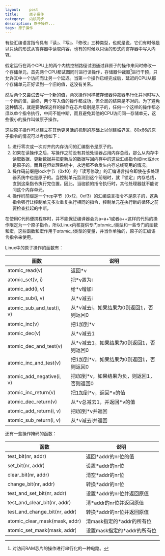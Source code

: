 ```yaml
---
layout:    post
title:     原子操作
category:  内核同步
description: 原子操作...
tags: 原子操作
---
```

有些汇编语言指令具有『读』、『写』、『修改』三种类型，也就是说，它们有时候是以只读的形式从寄存器中读取内容，也有的时候以只读的形式向寄存器中写入内容。

假定运行在两个CPU上的两个内核控制路径试图通过非原子的操作来同时修改一个存储单元，首先两个CPU都试图同时进行读操作，存储器仲裁器[^1]进行干预，只允许其中一个访问而让另一个延迟。当第一个操作已经完成后，延迟的CPU从那个存储单元正好读到一个旧的值，这没有关系。

然后两个又尝试去写一个新的值，两次操作同样被存储器仲裁器串行化并同时写入一个新的值，最终，两个写入值的操作都成功，但全局的结果是不对的。为了避免这种情况，就是要确保这样的操作在芯片级别是原子的，任何一个这样的操作都必须以单个指令执行，中间不能中断，而且避免其他的CPU访问同一存储单元，这些很小的操作叫做原子操作。

这些原子操作可以建立在其他更灵活的机制的基础上以创建临界区，80x86的原子指令的情况可以考虑如下：

1. 进行零次或一次对齐的内存访问的汇编指令是原子的。
2. 如果在读操作之后，写操作之前没有其他处理器占用内存总线，那么从内存中读取数据、更新数据并把更新后的数据写回内存中的这些汇编指令如inc或dec是原子的。而且在但处理系统中，永远都不会发生内存总线窃用的情况。
3. 操作码前缀是lock字节（0xf0）的『读写修改』的汇编语言指令即使在多处理器系统中也是原子的。当控制单元监测到这个前缀时，就『锁定』内存总线，直到这条指令执行完位置。因此，当枷锁的指令执行时，其他处理器就不能访问这个内存单元。
4. 操作码前缀是一个rep字节（0xf2，0xf3）的汇编语言指令不是原子的，这条指令强行让控制单元多次重复执行相同的指令，控制单元在执行新的循环之前要检查挂起的中断。

在使用C代码便携程序时，并不能保证编译器会为a=a+1或者a++这样的代码的操作限定为一个原子指令，所以Linux内核提供专门*atomic_t*类型和一些专门的函数和宏，这些函数和宏作用于*atomic_t*类型的变量，并当作单独的，原子的汇编语言指令来使用。

[^1]: 对访问RAM芯片的操作进行串行化的一种电路。

Linux中的原子操作的函数有：

函数                           | 说明
------------                   | -------------
atomic_read(v)                 | 返回*v
atomic_set(v, i)               | 把*v置为i
atomic_add(i, v)               | 给*v增加i
atomic_sub(i, v)               | 从*v减去i
atomic\_sub\_and_test(i, v)    | 从*v减去i，如果结果为0则返回1，否则返回0
atomic_inc(v)                  | 把1加到*v
atomic_dec(v)                  | 从*v减去1
atomic\_dec\_and\_test(v)      | 从*v减去1，如果结果为0则返回1，否则返回0
atomic\_inc\_and\_test(v)      | 把1加到*v，如果结果为0则返回1，否则返回0
atomic\_add\_negative(i, v)    | 把i加到*v，如果结果为负，则返回1，否则返回0
atomic\_inc\_return(v)         | 把1加到*v，返回\*v的值
atomic\_dec\_return(v)         | 从*v总减去1，并返回\*v的值
atomic\_add\_return(i, v)      | 把i加到*v并返回
atomic\_sub\_return(i, v)      | 从*v减去i并返回

还有一些操作掩码的函数：

函数                           | 说明
------------                   | -------------
test_bit(nr, addr)             | 返回*addr的nr位的值
set_bit(nr, addr)              | 设置*addr的nr位
clear_bit(nr, addr)            | 清空*addr的nr位
change_bit(nr, addr)           | 转换*addr的nr位
test\_and\_set_bit(nr, addr)   | 设置*addr的nr位并返回原值
test\_and\_clear_bit(nr, addr) | 清*addr的nr位并返回原值
test\_and\_change_bit(nr, addr)| 转换*addr的nr位并返回原值
atomic\_clear\_mask(mask, addr)| 清mask指定的*addr的所有位
atomic\_set\_mask(mask, addr)  | 设置mask指定的*addr的所有位
